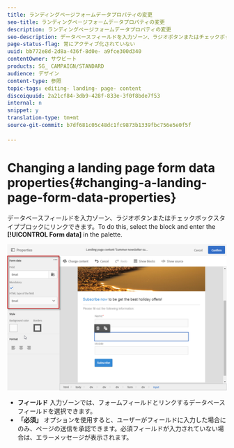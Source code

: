 ```yaml
---
title: ランディングページフォームデータプロパティの変更
seo-title: ランディングページフォームデータプロパティの変更
description: ランディングページフォームデータプロパティの変更
seo-description: データベースフィールドを入力ゾーン、ラジオボタンまたはチェックボックスタイプブロックにリンクする方法について説明します。
page-status-flag: 常にアクティブ化されていない
uuid: bb772e8d-2d8a-436f-8d0e- a9fce300d340
contentOwner: サウビート
products: SG_ CAMPAIGN/STANDARD
audience: デザイン
content-type: 参照
topic-tags: editing- landing- page- content
discoiquuid: 2a21cf84-3db9-428f-833e-3f0f8bde7f53
internal: n
snippet: y
translation-type: tm+mt
source-git-commit: b7df681c05c48dc1fc9873b1339fbc756e5e0f5f

---
```



# Changing a landing page form data properties{#changing-a-landing-page-form-data-properties}

データベースフィールドを入力ゾーン、ラジオボタンまたはチェックボックスタイプブロックにリンクできます。To do this, select the block and enter the **[!UICONTROL Form data]** in the palette.

![](assets/delivery_content_9.png)

* **フィールド** 入力ゾーンでは、フォームフィールドとリンクするデータベースフィールドを選択できます。
* **「必須」** オプションを使用すると、ユーザーがフィールドに入力した場合にのみ、ページの送信を承認できます。必須フィールドが入力されていない場合は、エラーメッセージが表示されます。


